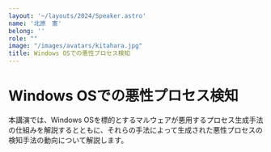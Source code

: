 ```yaml
---
layout: '~/layouts/2024/Speaker.astro'
name: '北原　憲'
belong: ''
role: ""
image: "/images/avatars/kitahara.jpg"
title: Windows OSでの悪性プロセス検知
---
```


# Windows OSでの悪性プロセス検知

本講演では、Windows OSを標的とするマルウェアが悪用するプロセス生成手法の仕組みを解説するとともに、それらの手法によって生成された悪性プロセスの検知手法の動向について解説します。
